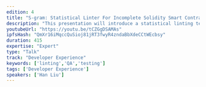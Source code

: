```yaml
---
edition: 4
title: "S-gram: Statistical Linter For Incomplete Solidity Smart Contracts"
description: "This presentation will introduce a statistical linting technique called S-gram for Solidity smart contracts. Generally, S-gram aims at finding bugs, stylistic errors, bad programming practice patterns in Solidity contracts. Unlike traditional approaches relying on program analysis which requires full/compilable contracts, S-gram offers automatic checking capability even for incomplete Solidity contracts, thus can help create better development experience where developers can almost code and check simultaneously. The key insight behind S-gram is that \"unusual code is more likely to be buggy\". The likelihood is measured via probability computation in statistical language models, e.g. N-gram. Specifically, S-gram builds an N-gram model out of a corpus of “good” contracts (“good” means meeting stylistic specifications and having no bugs). Given an incomplete contract c, S-gram first parses it into a token sequence based on abstract syntax tree types e.g., AssignExpr, CallExpr etc. Then, S-gram calculates probabilities with respect to the N-gram model for all the subsequences of c and further flags less-probable code as suspicious. This presentation will also introduce preliminary evaluation on S-gram in terms of capturing real-world smart contract errors. In the end, this presentation will highlight the future tooling support to integrate S-gram with a Solidity IDE."
youtubeUrl: "https://youtu.be/tCZGgDSAMAs"
ipfsHash: "QmXr16iMqccQuSioj81jRT3fwyR4zndaBbXdeCCtWEcbsy"
duration: 415
expertise: "Expert"
type: "Talk"
track: "Developer Experience"
keywords: ['linting','QA','testing']
tags: ['Developer Experience']
speakers: ['Han Liu']
---
```

